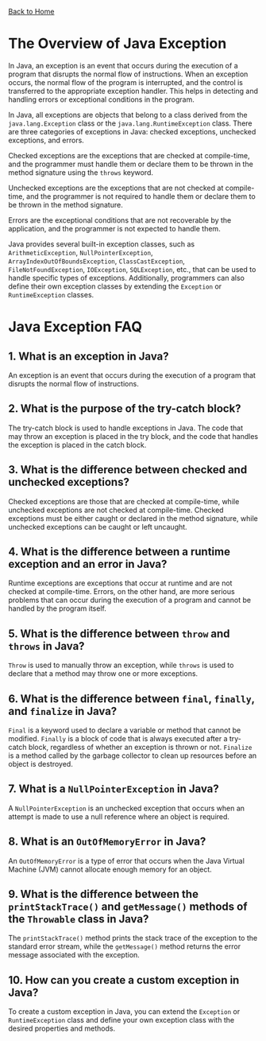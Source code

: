 [Back to Home](../README.md#java)
# The Overview of Java Exception
In Java, an exception is an event 
that occurs during the execution of a program 
that disrupts the normal flow of instructions.
When an exception occurs, the normal flow
of the program is interrupted, and the control
is transferred to the appropriate exception handler.
This helps in detecting and handling errors 
or exceptional conditions in the program.

In Java, all exceptions are objects that belong to
a class derived from the `java.lang.Exception` class 
or the `java.lang.RuntimeException` class. 
There are three categories of exceptions in Java: 
checked exceptions, unchecked exceptions, and errors.

Checked exceptions are the exceptions 
that are checked at compile-time, 
and the programmer must handle them 
or declare them to be thrown in the method 
signature using the `throws` keyword.

Unchecked exceptions are the exceptions 
that are not checked at compile-time, 
and the programmer is not required to
handle them or declare them to be thrown
in the method signature.

Errors are the exceptional conditions 
that are not recoverable by the application,
and the programmer is not expected to handle them.

Java provides several built-in exception classes, 
such as `ArithmeticException`, `NullPointerException`,
`ArrayIndexOutOfBoundsException`, `ClassCastException`, 
`FileNotFoundException`, `IOException`, `SQLException`, etc., 
that can be used to handle specific types of exceptions.
Additionally, programmers can also define their 
own exception classes by extending the `Exception` 
or `RuntimeException` classes.

# Java Exception FAQ
## 1. What is an exception in Java?
An exception is an event that occurs during 
the execution of a program that disrupts the
normal flow of instructions.

## 2. What is the purpose of the try-catch block?
The try-catch block is used to handle exceptions in Java. 
The code that may throw an exception is placed 
in the try block, and the code that handles 
the exception is placed in the catch block.

## 3. What is the difference between checked and unchecked exceptions?
Checked exceptions are those that are checked 
at compile-time, while unchecked exceptions 
are not checked at compile-time. Checked exceptions 
must be either caught or declared in the method signature, 
while unchecked exceptions can be caught or left uncaught.

## 4. What is the difference between a runtime exception and an error in Java?
Runtime exceptions are exceptions that occur at runtime 
and are not checked at compile-time. Errors, on the other hand, 
are more serious problems that can occur during 
the execution of a program and cannot be handled 
by the program itself.

## 5. What is the difference between `throw` and `throws` in Java?
`Throw` is used to manually throw an exception, 
while `throws` is used to declare that a method 
may throw one or more exceptions.

## 6. What is the difference between `final`, `finally`, and `finalize` in Java?
`Final` is a keyword used to declare a variable 
or method that cannot be modified. `Finally`
is a block of code that is always executed 
after a try-catch block, regardless of whether
an exception is thrown or not. `Finalize` 
is a method called by the garbage collector 
to clean up resources before an object is destroyed.

## 7. What is a `NullPointerException` in Java?
A `NullPointerException` is an unchecked exception
that occurs when an attempt is made to use 
a null reference where an object is required.

## 8. What is an `OutOfMemoryError` in Java?
An `OutOfMemoryError` is a type of error that
occurs when the Java Virtual Machine (JVM) 
cannot allocate enough memory for an object.

## 9. What is the difference between the `printStackTrace()` and `getMessage()` methods of the `Throwable` class in Java?
The `printStackTrace()` method prints the stack
trace of the exception to the standard error stream, 
while the `getMessage()` method returns the error 
message associated with the exception.

## 10. How can you create a custom exception in Java?
To create a custom exception in Java, 
you can extend the `Exception` or `RuntimeException` class 
and define your own exception class with the desired
properties and methods.